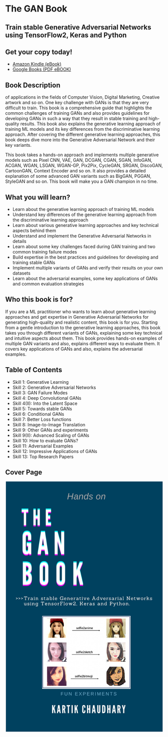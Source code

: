 # The GAN Book
## Train stable Generative Adversarial Networks using TensorFlow2, Keras and Python


## Get your copy today!
 - [Amazon Kindle (eBook)](https://www.amazon.com/GAN-Book-Generative-Adversarial-TensorFlow2-ebook/dp/B0CR8C725C)
 - [Google Books (PDF eBOOK)](https://books.google.co.in/books?id=87X3EAAAQBAJ&newbks=0&printsec=frontcover&pg=PA73&dq=Train+stable+Generative+Adversarial+Networks+using+TensorFlow2,+Keras+and+Python&hl=en&source=newbks_fb&redir_esc=y#v=onepage&q=Train%20stable%20Generative%20Adversarial%20Networks%20using%20TensorFlow2%2C%20Keras%20and%20Python&f=false)

## Book Description
of applications in the fields of Computer Vision, Digital Marketing, Creative artwork and so on. One key challenge with GANs is that they are very difficult to train. This book is a comprehensive guide that highlights the common challenges of training GANs and also provides guidelines for developing GANs in such a way that they result in stable training and high-quality results. This book also explains the generative learning approach of training ML models and its key differences from the discriminative learning approach. After covering the different generative learning approaches, this book deeps dive more into the Generative Adversarial Network and their key variants.

This book takes a hands-on approach and implements multiple generative models such as Pixel CNN, VAE, GAN, DCGAN, CGAN, SGAN, InfoGAN, ACGAN, WGAN, LSGAN, WGAN-GP, Pix2Pix, CycleGAN, SRGAN, DiscoGAN, CartoonGAN, Context Encoder and so on. It also provides a detailed explanation of some advanced GAN variants such as BigGAN, PGGAN, StyleGAN and so on. This book will make you a GAN champion in no time.

## What you will learn?

- Learn about the generative learning approach of training ML models
- Understand key differences of the generative learning approach from the discriminative learning approach
- Learn about various generative learning approaches and key technical aspects behind them
- Understand and implement the Generative Adversarial Networks in details
- Learn about some key challenges faced during GAN training and two common training failure modes
- Build expertise in the best practices and guidelines for developing and training stable GANs
- Implement multiple variants of GANs and verify their results on your own datasets
- Learn about the adversarial examples, some key applications of GANs and common evaluation strategies

## Who this book is for?

If you are a ML practitioner who wants to learn about generative learning approaches and get expertise in Generative Adversarial Networks for generating high-quality and realistic content, this book is for you. Starting from a gentle introduction to the generative learning approaches, this book takes you through different variants of GANs, explaining some key technical and intuitive aspects about them. This book provides hands-on examples of multiple GAN variants and also, explains different ways to evaluate them. It covers key applications of GANs and also, explains the adversarial examples.

## Table of Contents
- Skill 1: Generative Learning
- Skill 2: Generative Adversarial Networks
- Skill 3: GAN Failure Modes
- Skill 4: Deep Convolutional GANs
- Skill 4(II): Into the Latent Space
- Skill 5: Towards stable GANs
- Skill 6: Conditional GANs
- Skill 7: Better Loss functions
- Skill 8: Image-to-Image Translation
- Skill 9: Other GANs and experiments
- Skill 9(II): Advanced Scaling of GANs
- Skill 10: How to evaluate GANs?
- Skill 11: Adversarial Examples
- Skill 12: Impressive Applications of GANs
- Skill 13: Top Research Papers

## Cover Page

<p align="center">
    <img src="Assets/The GAN Book.jpg" width="500"\>
</p>



